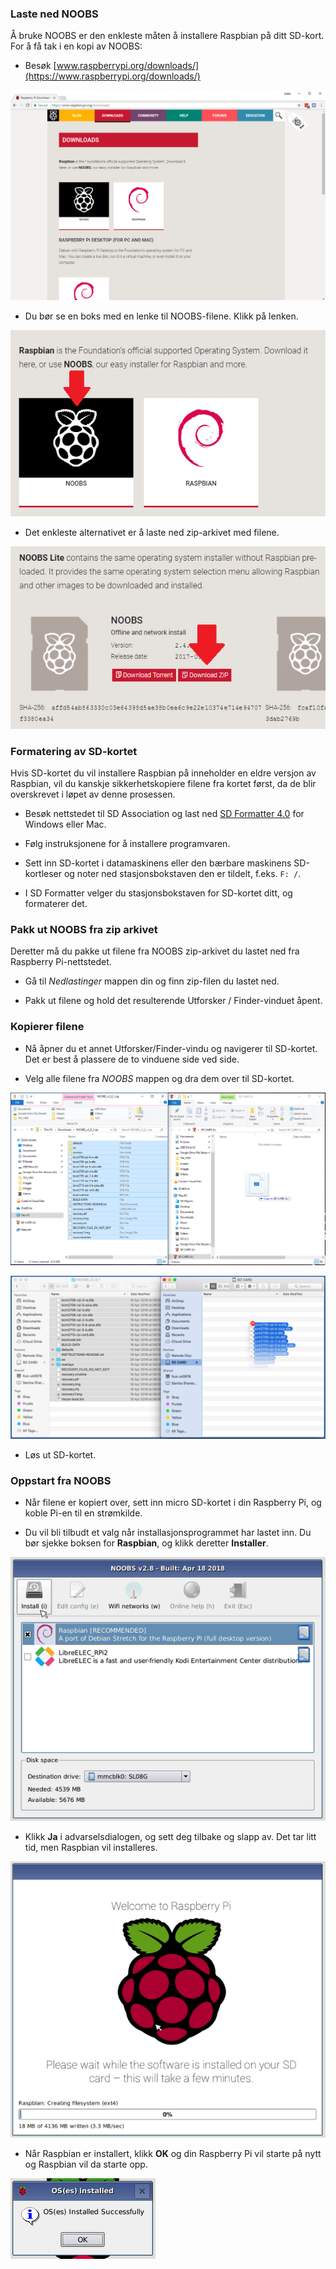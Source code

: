 ### Laste ned NOOBS

Å bruke NOOBS er den enkleste måten å installere Raspbian på ditt SD-kort. For å få tak i en kopi av NOOBS:

+ Besøk [www.raspberrypi.org/downloads/](https://www.raspberrypi.org/downloads/)

![Nedlastingsside](images/downloads-page.png)

+ Du bør se en boks med en lenke til NOOBS-filene. Klikk på lenken.

![Klikk på NOOBS](images/click-noobs.png)

+ Det enkleste alternativet er å laste ned zip-arkivet med filene.

![Last ned zip](images/download-zip.png)

### Formatering av SD-kortet

Hvis SD-kortet du vil installere Raspbian på inneholder en eldre versjon av Raspbian, vil du kanskje sikkerhetskopiere filene fra kortet først, da de blir overskrevet i løpet av denne prosessen.

+ Besøk nettstedet til SD Association og last ned [SD Formatter 4.0](https://www.sdcard.org/downloads/formatter_4/index.html) for Windows eller Mac.

+ Følg instruksjonene for å installere programvaren.

+ Sett inn SD-kortet i datamaskinens eller den bærbare maskinens SD-kortleser og noter ned stasjonsbokstaven den er tildelt, f.eks. `F: /`.

+ I SD Formatter velger du stasjonsbokstaven for SD-kortet ditt, og formaterer det.

### Pakk ut NOOBS fra zip arkivet

Deretter må du pakke ut filene fra NOOBS zip-arkivet du lastet ned fra Raspberry Pi-nettstedet.

+ Gå til *Nedlastinger* mappen din og finn zip-filen du lastet ned.

+ Pakk ut filene og hold det resulterende Utforsker / Finder-vinduet åpent.

### Kopierer filene

+ Nå åpner du et annet Utforsker/Finder-vindu og navigerer til SD-kortet. Det er best å plassere de to vinduene side ved side.

+ Velg alle filene fra *NOOBS* mappen og dra dem over til SD-kortet.

![windows kopi](images/copy3.png)

![macos kopi](images/macos_copy.png)

+ Løs ut SD-kortet.

### Oppstart fra NOOBS

+ Når filene er kopiert over, sett inn micro SD-kortet i din Raspberry Pi, og koble Pi-en til en strømkilde.

+ Du vil bli tilbudt et valg når installasjonsprogrammet har lastet inn. Du bør sjekke boksen for **Raspbian**, og klikk deretter **Installer**.

![installere](images/install.png)

+ Klikk **Ja** i advarselsdialogen, og sett deg tilbake og slapp av. Det tar litt tid, men Raspbian vil installeres.

![installasjon](images/installing.png)

+ Når Raspbian er installert, klikk **OK** og din Raspberry Pi vil starte på nytt og Raspbian vil da starte opp.

![installert](images/installed.png)